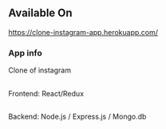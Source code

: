 
## Available On

https://clone-instagram-app.herokuapp.com/

### App info
Clone of instagram 
##
Frontend: React/Redux
##
Backend: Node.js / Express.js / Mongo.db
